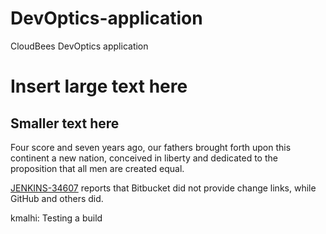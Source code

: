 # DevOptics-application
CloudBees DevOptics application

# Insert large text here
## Smaller text here

Four score and seven years ago, our fathers brought forth upon this continent a new nation, conceived in liberty and dedicated to the proposition that all men are created equal.

[JENKINS-34607](https://issues.jenkins-ci.org/browse/JENKINS-34607) reports that Bitbucket did not provide change links, while GitHub and others did.

kmalhi: Testing a build

